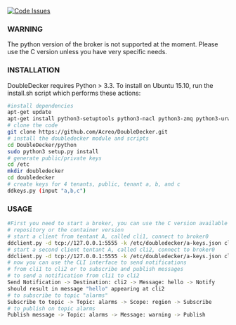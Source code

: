 [![Code Issues](https://www.quantifiedcode.com/api/v1/project/ffd6252b2b444192a5d7ac1779b7f78a/badge.svg)](https://www.quantifiedcode.com/app/project/ffd6252b2b444192a5d7ac1779b7f78a)

### WARNING

The python version of the broker is not supported at the moment. Please use the
C version unless you have very specific needs.

### INSTALLATION
DoubleDecker requires Python > 3.3. To install on Ubuntu 15.10, run the install.sh script which performs these actions: 
```bash
#install dependencies 
apt-get update
apt-get install python3-setuptools python3-nacl python3-zmq python3-urwid python3-tornado git
# clone the code
git clone https://github.com/Acreo/DoubleDecker.git
# install the doubledecker module and scripts
cd DoubleDecker/python
sudo python3 setup.py install
# generate public/private keys
cd /etc
mkdir doubledecker
cd doubledecker
# create keys for 4 tenants, public, tenant a, b, and c
ddkeys.py (input "a,b,c")
```

### USAGE
```bash
#First you need to start a broker, you can use the C version available on this
# repository or the container version
# start a client from tentant A, called cli1, connect to broker0
ddclient.py -d tcp://127.0.0.1:5555 -k /etc/doubledecker/a-keys.json cli1 a
# start a second client tentant A, called cli2, connect to broker0
ddclient.py -d tcp://127.0.0.1:5555 -k /etc/doubledecker/a-keys.json cli2 a
# now you can use the CLI interface to send notifications
# from cli1 to cli2 or to subscribe and publish messages
# to send a notification from cli1 to cli2
Send Notification -> Destination: cli2 -> Message: hello -> Notify
should result in message "hello" appearing at cli2
# to subscribe to topic "alarms"
Subscribe to topic -> Topic: alarms -> Scope: region -> Subscribe
# to publish on topic alarms
Publish message -> Topic: alarms -> Message: warning -> Publish
```

